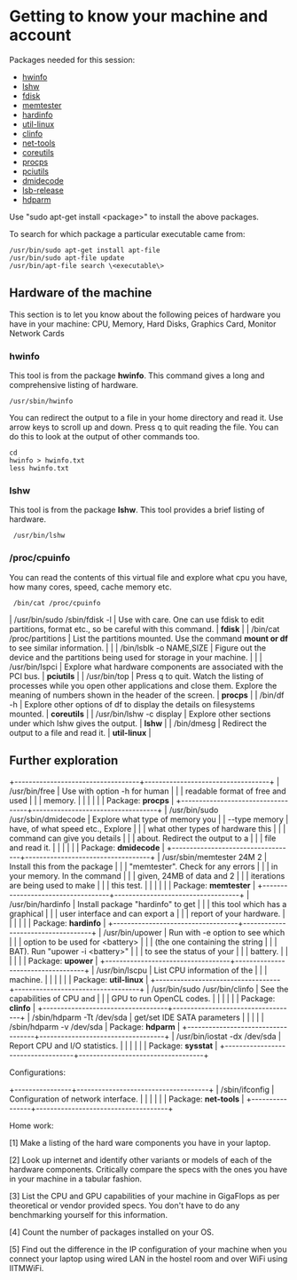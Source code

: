# Getting to know your machine and account

Packages needed for this session: 
  * [hwinfo](https://packages.ubuntu.com/focal/hwinfo)
  * [lshw](https://packages.ubuntu.com/focal/lshw)
  * [fdisk](https://packages.ubuntu.com/focal/fdisk)
  * [memtester](https://packages.ubuntu.com/focal/memtester)
  * [hardinfo](https://packages.ubuntu.com/focal/hardinfo)
  * [util-linux](https://packages.ubuntu.com/focal/util-linux)
  * [clinfo](https://packages.ubuntu.com/focal/clinfo)
  * [net-tools](https://packages.ubuntu.com/focal/net-tools)
  * [coreutils](https://packages.ubuntu.com/focal/coreutils)
  * [procps](https://packages.ubuntu.com/focal/procps)
  * [pciutils](https://packages.ubuntu.com/focal/pciutils)
  * [dmidecode](https://packages.ubuntu.com/focal/dmidecode)
  * [lsb-release](https://packages.ubuntu.com/focal/lsb-release)
  * [hdparm](https://packages.ubuntu.com/focal/hdparm)

Use "sudo apt-get install \<package\>" to install the above packages.

To search for which package a particular executable came from:

    /usr/bin/sudo apt-get install apt-file
    /usr/bin/sudo apt-file update
    /usr/bin/apt-file search \<executable\>

## Hardware of the machine

This section is to let you know about the following peices of hardware you have in your machine: CPU, Memory, Hard Disks, Graphics Card, Monitor Network Cards

### hwinfo
This tool is from the package **hwinfo**. This command gives a long and comprehensive listing of hardware.

    /usr/sbin/hwinfo 

You can redirect the output to a file in your home directory and read it. Use arrow keys to scroll up and down. Press q to quit reading the file. You can do this to look at the output of other commands too.

    cd
    hwinfo > hwinfo.txt
    less hwinfo.txt

### lshw
This tool is from the package **lshw**. This tool provides a brief listing of hardware.

     /usr/bin/lshw


### /proc/cpuinfo
You can read the contents of this virtual file and explore what cpu you have, how many cores, speed, cache memory etc.

     /bin/cat /proc/cpuinfo 

| /usr/bin/sudo /sbin/fdisk -l  | Use with care. One can use fdisk to edit partitions, format etc., so be careful with this command. | **fdisk** | 
| /bin/cat /proc/partitions  | List the partitions mounted. Use the command **mount **or** df** to see similar information. | |
| /bin/lsblk -o NAME,SIZE | Figure out the device and the partitions being used for storage in your machine. | |
| /usr/bin/lspci | Explore what hardware components are associated with the PCI bus. | **pciutils** | 
| /usr/bin/top | Press q to quit. Watch the listing of processes while you open other applications and close them. Explore the meaning of numbers shown in the header of the screen. |  **procps** |
| /bin/df -h | Explore other options of df to display the details on filesystems mounted. | **coreutils** |
| /usr/bin/lshw -c display | Explore other sections under which lshw gives the output. | **lshw** |
| /bin/dmesg | Redirect the output to a file and read it. | **util-linux** |

## Further exploration

+-----------------------------------+-----------------------------------+
| /usr/bin/free                     | Use with option -h for human      |
|                                   | readable format of free and used  |
|                                   | memory.                           |
|                                   |                                   |
|                                   | Package: **procps**               |
+-----------------------------------+-----------------------------------+
| /usr/bin/sudo /usr/sbin/dmidecode | Explore what type of memory you   |
| \--type memory                    | have, of what speed etc., Explore |
|                                   | what other types of hardware this |
|                                   | command can give you details      |
|                                   | about. Redirect the output to a   |
|                                   | file and read it.                 |
|                                   |                                   |
|                                   | Package: **dmidecode**            |
+-----------------------------------+-----------------------------------+
| /usr/sbin/memtester 24M 2         | Install this from the package     |
|                                   | "memtester". Check for any errors |
|                                   | in your memory. In the command    |
|                                   | given, 24MB of data and 2         |
|                                   | iterations are being used to make |
|                                   | this test.                        |
|                                   |                                   |
|                                   | Package: **memtester**            |
+-----------------------------------+-----------------------------------+
| /usr/bin/hardinfo                 | Install package "hardinfo" to get |
|                                   | this tool which has a graphical   |
|                                   | user interface and can export a   |
|                                   | report of your hardware.          |
|                                   |                                   |
|                                   | Package: **hardinfo**             |
+-----------------------------------+-----------------------------------+
| /usr/bin/upower                   | Run with -e option to see which   |
|                                   | option to be used for \<battery\> |
|                                   | (the one containing the string    |
|                                   | BAT). Run "upower -i \<battery\>" |
|                                   | to see the status of your         |
|                                   | battery.                          |
|                                   |                                   |
|                                   | Package: **upower**               |
+-----------------------------------+-----------------------------------+
| /usr/bin/lscpu                    | List CPU information of the       |
|                                   | machine.                          |
|                                   |                                   |
|                                   | Package: **util-linux**           |
+-----------------------------------+-----------------------------------+
| /usr/bin/sudo /usr/bin/clinfo     | See the capabilities of CPU and   |
|                                   | GPU to run OpenCL codes.          |
|                                   |                                   |
|                                   | Package: **clinfo**               |
+-----------------------------------+-----------------------------------+
| /sbin/hdparm -Tt /dev/sda         | get/set IDE SATA parameters       |
|                                   |                                   |
| /sbin/hdparm -v /dev/sda          | Package: **hdparm**               |
+-----------------------------------+-----------------------------------+
| /usr/bin/iostat -dx /dev/sda      | Report CPU and I/O statistics.    |
|                                   |                                   |
|                                   | Package: **sysstat**              |
+-----------------------------------+-----------------------------------+

Configurations:

+----------------+-------------------------------------+
| /sbin/ifconfig | Configuration of network interface. |
|                |                                     |
|                | Package: **net-tools**              |
+----------------+-------------------------------------+

Home work:

\[1\] Make a listing of the hard ware components you have in your
laptop.

\[2\] Look up internet and identify other variants or models of each of
the hardware components. Critically compare the specs with the ones you
have in your machine in a tabular fashion.

\[3\] List the CPU and GPU capabilities of your machine in GigaFlops as
per theoretical or vendor provided specs. You don't have to do any
benchmarking yourself for this information.

\[4\] Count the number of packages installed on your OS.

\[5\] Find out the difference in the IP configuration of your machine
when you connect your laptop using wired LAN in the hostel room and over
WiFi using IITMWiFi.

